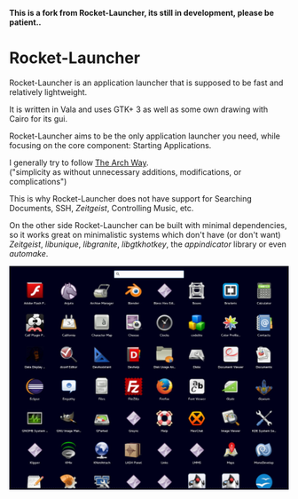 **This is a fork from Rocket-Launcher, its still in development, please be patient..**

Rocket-Launcher
===============

Rocket-Launcher is an application launcher that is supposed to be fast and
relatively lightweight.

It is written in Vala and uses GTK+ 3 as well as some own drawing with Cairo
for its gui.

Rocket-Launcher aims to be the only application launcher you need, while
focusing on the core component: Starting Applications.

I generally try to follow
[The Arch Way](https://wiki.archlinux.org/index.php/The_Arch_Way).  
("simplicity as without unnecessary additions, modifications, or
complications")

This is why Rocket-Launcher does not have support for Searching Documents,
SSH, *Zeitgeist*, Controlling Music, etc.

On the other side Rocket-Launcher can be built with minimal dependencies, so
it works great on minimalistic systems which don't have (or don't want)
*Zeitgeist*, *libunique*, *libgranite*, *libgtkhotkey*, the *appindicator*
library or even *automake*.



![Screenshot](screenshot.jpg "Screenshot")
